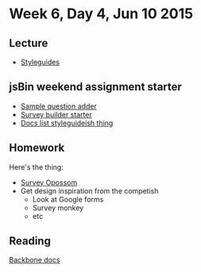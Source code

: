 # Week 6, Day 4, Jun 10 2015

## Lecture

- [Styleguides](https://github.com/tiy-durham-fe-cohort4/resources/blob/master/lessons/style-guides.md)

## jsBin weekend assignment starter

- [Sample question adder](http://jsbin.com/boponi/1/edit?html,js,output)
- [Survey builder starter](http://jsbin.com/jogabu/1/edit?html,output)
- [Docs list styleguideish thing](http://jsbin.com/ziwagu/1/edit?html,output)

## Homework

Here's the thing:

- [Survey Opossom](https://github.com/masonfmatthews/rails_assignments/tree/master/projects/survey_opossum)
- Get design inspiration from the competish
  - Look at Google forms
  - Survey monkey
  - etc

## Reading

[Backbone docs](http://backbonejs.org/)
